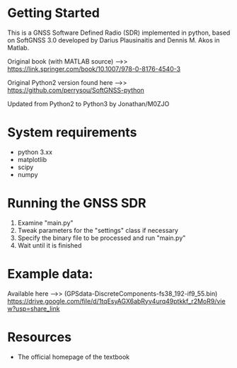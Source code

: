 # Getting Started

This is a GNSS Software Defined Radio (SDR) implemented in python, based on SoftGNSS 3.0 developed by Darius Plausinaitis and Dennis M. Akos in Matlab.

Original book (with MATLAB source) -->> https://link.springer.com/book/10.1007/978-0-8176-4540-3

Original Python2 version found here -->> https://github.com/perrysou/SoftGNSS-python

Updated from Python2 to Python3 by Jonathan/M0ZJO

# System requirements

* python 3.xx
* matplotlib
* scipy
* numpy

# Running the GNSS SDR

1. Examine "main.py"
2. Tweak parameters for the "settings" class if necessary
3. Specify the binary file to be processed and run "main.py"
4. Wait until it is finished

# Example data:
Available here -->> (GPSdata-DiscreteComponents-fs38_192-if9_55.bin) https://drive.google.com/file/d/1tqEsyAGX6abRyv4urq49ptkkf_r2MoR9/view?usp=share_link


# Resources
* The official homepage of the textbook
 
